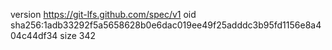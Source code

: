 version https://git-lfs.github.com/spec/v1
oid sha256:1adb33292f5a5658628b0e6dac019ee49f25adddc3b95fd1156e8a404c44df34
size 342
